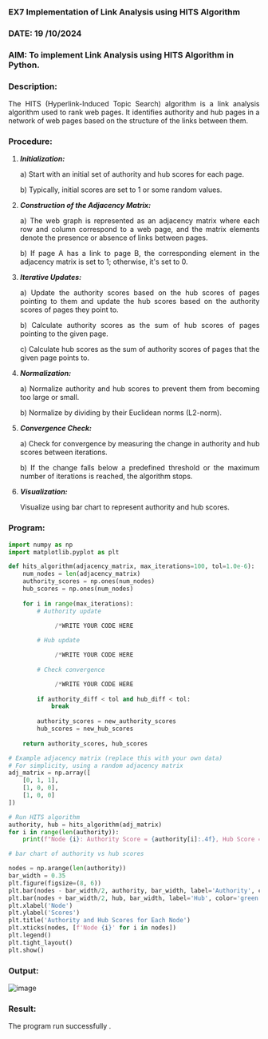 ### EX7 Implementation of Link Analysis using HITS Algorithm
### DATE: 19 /10/2024
### AIM: To implement Link Analysis using HITS Algorithm in Python.
### Description:
<div align = "justify">
The HITS (Hyperlink-Induced Topic Search) algorithm is a link analysis algorithm used to rank web pages. It identifies authority and hub pages 
in a network of web pages based on the structure of the links between them.

### Procedure:
1. ***Initialization:***
    <p>    a) Start with an initial set of authority and hub scores for each page.
    <p>    b) Typically, initial scores are set to 1 or some random values.
  
2. ***Construction of the Adjacency Matrix:***
    <p>    a) The web graph is represented as an adjacency matrix where each row and column correspond to a web page, and the matrix elements denote the presence or absence of links between pages.
    <p>    b) If page A has a link to page B, the corresponding element in the adjacency matrix is set to 1; otherwise, it's set to 0.

3. ***Iterative Updates:***
    <p>    a) Update the authority scores based on the hub scores of pages pointing to them and update the hub scores based on the authority scores of pages they point to.
    <p>    b) Calculate authority scores as the sum of hub scores of pages pointing to the given page.
    <p>    c) Calculate hub scores as the sum of authority scores of pages that the given page points to.

4. ***Normalization:***
    <p>    a) Normalize authority and hub scores to prevent them from becoming too large or small.
    <p>    b) Normalize by dividing by their Euclidean norms (L2-norm).

5. ***Convergence Check:***
    <p>    a) Check for convergence by measuring the change in authority and hub scores between iterations.
    <p>    b) If the change falls below a predefined threshold or the maximum number of iterations is reached, the algorithm stops.

6. ***Visualization:***
    <p>    Visualize using bar chart to represent authority and hub scores.

### Program:

```python
import numpy as np
import matplotlib.pyplot as plt

def hits_algorithm(adjacency_matrix, max_iterations=100, tol=1.0e-6):
    num_nodes = len(adjacency_matrix)
    authority_scores = np.ones(num_nodes)
    hub_scores = np.ones(num_nodes)
    
    for i in range(max_iterations):
        # Authority update

             /*WRITE YOUR CODE HERE
        
        # Hub update

             /*WRITE YOUR CODE HERE
        
        # Check convergence

             /*WRITE YOUR CODE HERE
        
        if authority_diff < tol and hub_diff < tol:
            break
        
        authority_scores = new_authority_scores
        hub_scores = new_hub_scores
    
    return authority_scores, hub_scores

# Example adjacency matrix (replace this with your own data)
# For simplicity, using a random adjacency matrix
adj_matrix = np.array([
    [0, 1, 1],
    [1, 0, 0],
    [1, 0, 0]
])

# Run HITS algorithm
authority, hub = hits_algorithm(adj_matrix)
for i in range(len(authority)):
    print(f"Node {i}: Authority Score = {authority[i]:.4f}, Hub Score = {hub[i]:.4f}")

# bar chart of authority vs hub scores

nodes = np.arange(len(authority))
bar_width = 0.35
plt.figure(figsize=(8, 6))
plt.bar(nodes - bar_width/2, authority, bar_width, label='Authority', color='blue')
plt.bar(nodes + bar_width/2, hub, bar_width, label='Hub', color='green')
plt.xlabel('Node')
plt.ylabel('Scores')
plt.title('Authority and Hub Scores for Each Node')
plt.xticks(nodes, [f'Node {i}' for i in nodes])
plt.legend()
plt.tight_layout()
plt.show()
```

### Output:
![image](https://github.com/user-attachments/assets/9c5a27e2-3984-49ed-bf15-f3970f68f3b5)

### Result:
The program run successfully .

